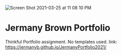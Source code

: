 ![Screen Shot 2021-03-25 at 11 08 10 PM](https://user-images.githubusercontent.com/76081613/112571722-065d9b80-8dbf-11eb-999d-3004a2976b40.png)
# Jermany Brown Portfolio

Thinkful Portfolio assignment. No templates used. 
link: https://jermanyb.github.io/JermanyPortfolio2021/
